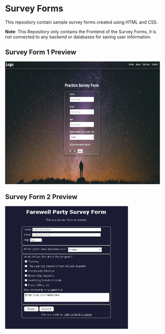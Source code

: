# Survey Forms

This repository contain sample survey forms created using HTML and CSS.

**Note**: This Repository only contains the Frontend of the Survey Forms, it is not connected to any backend or databases for saving user information.

## Survey Form 1 Preview
<a href="logo github"><img src="https://github.com/Willythepo0h/Survey-Form/blob/main/Preview/Survey%20Form%201.JPG" align="middle" width="800" height="400"></a>

## Survey Form 2 Preview
<a href="logo github"><img src="https://github.com/Willythepo0h/Survey-Form/blob/main/Preview/Survey%20Form%202.JPG" align="middle" width="400" height="400"></a>
